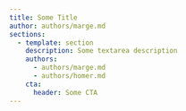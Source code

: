 ```yaml
---
title: Some Title
author: authors/marge.md
sections:
  - template: section
    description: Some textarea description
    authors:
      - authors/marge.md
      - authors/homer.md
    cta:
      header: Some CTA
---
```


